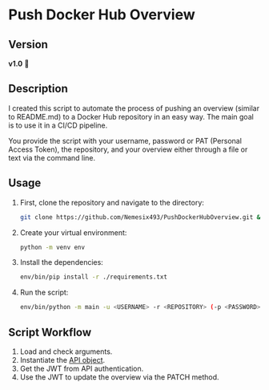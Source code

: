 # Push Docker Hub Overview

## Version

**v1.0** 🚀

## Description
I created this script to automate the process of pushing an overview (similar to README.md) to a Docker Hub repository in an easy way. The main goal is to use it in a CI/CD pipeline.

You provide the script with your username, password or PAT (Personal Access Token), the repository, and your overview either through a file or text via the command line.

## Usage
1. First, clone the repository and navigate to the directory:
    ```sh
    git clone https://github.com/Nemesix493/PushDockerHubOverview.git && cd PushDockerHubOverview/
    ```
2. Create your virtual environment:
    ```sh
    python -m venv env
    ```
3. Install the dependencies:
    ```sh
    env/bin/pip install -r ./requirements.txt
    ```
4. Run the script:
    ```sh
    env/bin/python -m main -u <USERNAME> -r <REPOSITORY> (-p <PASSWORD> | -t <TOKEN>) (-f <FILE> | -o <OVERVIEW>)
    ```

## Script Workflow

1. Load and check arguments.
2. Instantiate the [API object](docker_hub_api.py).
3. Get the JWT from API authentication.
4. Use the JWT to update the overview via the PATCH method.
